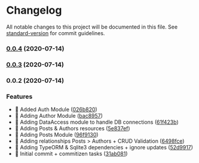 # Changelog

All notable changes to this project will be documented in this file. See [standard-version](https://github.com/conventional-changelog/standard-version) for commit guidelines.

### [0.0.4](https://github.com/maxfontana90/ms-node-ch/compare/v0.0.3...v0.0.4) (2020-07-14)

### [0.0.3](https://github.com/maxfontana90/ms-node-ch/compare/v0.0.2...v0.0.3) (2020-07-14)

### 0.0.2 (2020-07-14)


### Features

* 🎸 Added Auth Module ([026b820](https://github.com/maxfontana90/ms-node-ch/commit/026b820ebd3f5b849e651de1ef68bc2da753ebbc))
* 🎸 Adding Author Module ([bac8957](https://github.com/maxfontana90/ms-node-ch/commit/bac89573dcbb292becd43de3f16735911821918b))
* 🎸 Adding DataAccess module to handle DB connections ([61f423b](https://github.com/maxfontana90/ms-node-ch/commit/61f423b4bbf732dded0d1cb63435600e1635bd41))
* 🎸 Adding Posts & Authors resources ([5e837ef](https://github.com/maxfontana90/ms-node-ch/commit/5e837ef97b614d6b97e401daf0a00256a78f4896))
* 🎸 Adding Posts Module ([96f9130](https://github.com/maxfontana90/ms-node-ch/commit/96f9130b2f5403dd195376c79df795b197a8eba2))
* 🎸 Adding relationships Posts > Authors + CRUD Validation ([6498fce](https://github.com/maxfontana90/ms-node-ch/commit/6498fce60628739f62b3426353076c13a4fd5b15))
* 🎸 Adding TypeORM & Sqlite3 dependencies + ignore updates ([52d9917](https://github.com/maxfontana90/ms-node-ch/commit/52d9917951912a5906d3a3d38658de1079408dc8))
* 🎸 Initial commit + commitizen tasks ([31ab081](https://github.com/maxfontana90/ms-node-ch/commit/31ab08152a4cd6b87b7441e6b511e6be374ec9f6))
